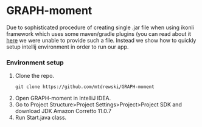 # GRAPH-moment

Due to sophisticated procedure of creating single .jar file when using ikonli framework which uses some maven/gradle plugins (you can read about it [here](https://github.com/kordamp/ikonli/issues/11) we were unable to provide such a file. Instead we show how to quickly setup intellij environment in order to run our app.

### Environment setup
1. Clone the repo.
    ```
    git clone https://github.com/mtdrewski/GRAPH-moment
    ```
2. Open GRAPH-moment in IntelliJ IDEA.
3. Go to Project Structure>Project Settings>Project>Project SDK and download JDK Amazon Corretto 11.0.7
4. Run Start.java class.
